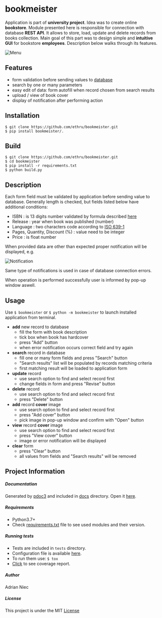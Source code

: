 # bookmeister

Application is part of **university project**. Idea was to create online **bookstore**. Module presented here is 
responsible for connection with database **REST API**. It allows to store, load, update and delete records from books 
collection. Main goal of this part was to design simple and **intuitive GUI** for bookstore **employees**. Description below 
walks through its features.

![Menu](https://raw.githubusercontent.com/ethru/bookmeister/master/data/menu.gif)

## Features

- form validation before sending values to [database](https://restdb.io/)
- search by one or many parameters
- easy edit of data: form autofill when record chosen from search results
- upload / view of book cover
- display of notification after performing action


## Installation

```
$ git clone https://github.com/ethru/bookmeister.git
$ pip install bookmeister/.
```

## Build

```
$ git clone https://github.com/ethru/bookmeister.git
$ cd bookmeister
$ pip install -r requirements.txt
$ python build.py
```

## Description

Each form field must be validated by application before sending value to database. Generally length is checked, but 
fields listed below have additional conditions:

- ISBN : is 13 digits number validated by formula described 
[here](https://isbn-information.com/check-digit-for-the-13-digit-isbn.html)
- Release : year when book was published (number)
- Language : two characters code according to [ISO 639-1](https://en.wikipedia.org/wiki/List_of_ISO_639-1_codes)
- Pages, Quantity, Discount (%) : value need to be integer
- Price : is float number

When provided data are other than expected proper notification will be displayed, e.g.

![Notification](https://raw.githubusercontent.com/ethru/bookmeister/master/data/notification.png) 

Same type of notifications is used in case of database connection errors. 

When operation is performed successfully user is informed by pop-up window aswell.

## Usage

Use `$ bookmeister` or `$ python -m bookmeister` to launch installed application from terminal.

- **add** new record to database
    - fill the form with book description
    - tick box when book has hardcover
    - press "Add" button
    - when error notification occurs correct field and try again
- **search** record in database
    - fill one or many form fields and press "Search" button
    - "Search results" list will be populated by records matching criteria
    - first matching result will be loaded to application form
- **update** record
    - use search option to find and select record first
    - change fields in form and press "Revise" button
- **delete** record
    - use search option to find and select record first
    - press "Delete" button
- **add** record **cover** image
    - use search option to find and select record first
    - press "Add cover" button
    - pick image in pop-up window and confirm with "Open" button
- **view** record **cover** image
    - use search option to find and select record first
    - press "View cover" button
    - image or error notification will be displayed
- **clear** form
    - press "Clear" button
    - all values from fields and "Search results" will be removed

## Project Information

##### Documentation

Generated by [pdoc3](https://pdoc3.github.io/pdoc/) and included in 
[docs](https://github.com/ethru/bookmeister/tree/master/docs) directory. Open it 
[here](https://ethru.github.io/bookmeister/).

##### Requirements

- Python3.7+
- Check [requirements.txt](https://raw.githubusercontent.com/ethru/bookmeister/master/requirements.txt) file to see used 
modules and their version.

##### Running tests

- Tests are included in `tests` directory.
- Configuration file is available [here](https://raw.githubusercontent.com/ethru/bookmeister/master/tox.ini).
- To run them use: `$ tox`
- [Click](https://ethru.github.io/bookmeister/htmlcov/index.html) to see coverage report.

##### Author

Adrian Niec

##### License

This project is under the MIT [License](https://raw.githubusercontent.com/ethru/bookmeister/master/LICENSE)
